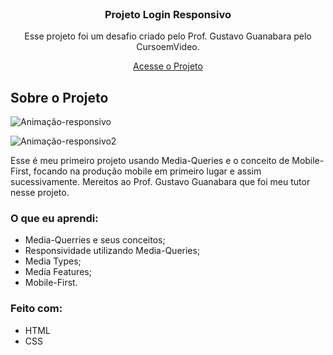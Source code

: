 


<!-- PROJECT LOGO -->
<br />
<div align="center">
  <a href="https://github.com/othneildrew/Best-README-Template" target="blank">
    
  </a>

  <h3 align="center">Projeto Login Responsivo</h3>

  <p align="center">
    Esse projeto foi um desafio criado pelo Prof. Gustavo Guanabara pelo CursoemVideo.
  </p>
  
  <a href="https://enzfeijo.github.io/Projeto-Login/" target="_blank" rel="external"> Acesse o Projeto </a>
</div>

<!-- ABOUT THE PROJECT -->
## Sobre o Projeto

![Animação-responsivo](https://user-images.githubusercontent.com/98236401/197191067-de210f00-f296-496f-a79f-90c791c779b6.gif)

![Animação-responsivo2](https://user-images.githubusercontent.com/98236401/197192219-e7d7c54f-6837-44bd-85e8-0ee18f55b989.gif)

Esse é meu primeiro projeto usando Media-Queries e o conceito de Mobile-First, focando na produção mobile em primeiro lugar e assim sucessivamente. Mereitos ao Prof. Gustavo Guanabara que foi meu tutor nesse projeto.


### O que eu aprendi:

- Media-Querries e seus conceitos;
- Responsividade utilizando Media-Queries;
- Media Types;
- Media Features;
- Mobile-First.

### Feito com:

- HTML
- CSS
